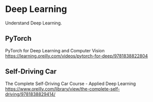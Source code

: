 # Deep Learning
Understand Deep Learning.

## PyTorch
PyTorch for Deep Learning and Computer Vision
https://learning.oreilly.com/videos/pytorch-for-deep/9781838822804

## Self-Driving Car
The Complete Self-Driving Car Course - Applied Deep Learning
https://www.oreilly.com/library/view/the-complete-self-driving/9781838829414/